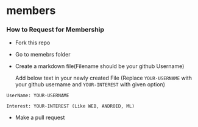 # members

### How to Request for Membership
 - Fork this repo 
 - Go to memebrs folder
 - Create a markdown file(Filename should be your github Username)
 
    Add below text in your newly created File (Replace ```YOUR-USERNAME``` with your github username and ```YOUR-INTEREST``` with given option)
 
 ```
 UserName: YOUR-USERNAME
 
 Interest: YOUR-INTEREST (Like WEB, ANDROID, ML)
 ```
 - Make a pull request
 
